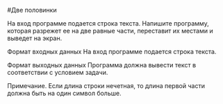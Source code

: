 #Две половинки

На вход программе подается строка текста. Напишите программу, которая разрежет ее на две равные части, 
переставит их местами и выведет на экран.

Формат входных данных
На вход программе подается строка текста.

Формат выходных данных
Программа должна вывести текст в соответствии с условием задачи.

Примечание. Если длина строки нечетная, то длина первой части должна быть на один символ больше.